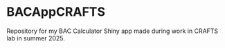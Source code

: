 # BACAppCRAFTS
Repository for my BAC Calculator Shiny app made during work in CRAFTS lab in summer 2025.
